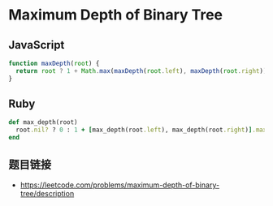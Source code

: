 # Maximum Depth of Binary Tree

## JavaScript
```javascript
function maxDepth(root) {
  return root ? 1 + Math.max(maxDepth(root.left), maxDepth(root.right)) : 0
}
```
## Ruby
```ruby
def max_depth(root)
  root.nil? ? 0 : 1 + [max_depth(root.left), max_depth(root.right)].max
end
```

## 题目链接
* https://leetcode.com/problems/maximum-depth-of-binary-tree/description
